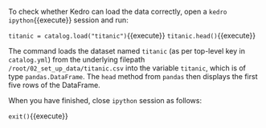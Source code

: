 To check whether Kedro can load the data correctly, open a `kedro ipython`{{execute}} session and run:

`titanic = catalog.load("titanic")`{{execute}}
`titanic.head()`{{execute}}

The command loads the dataset named `titanic` (as per top-level key in `catalog.yml`) from the underlying filepath
 `/root/02_set_up_data/titanic.csv` into the variable `titanic`, which is of type `pandas.DataFrame`. The `head` method from
  `pandas` then displays the first five rows of the DataFrame.

When you have finished, close `ipython` session as follows:

`exit()`{{execute}}